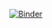 

[![Binder](https://mybinder.org/badge_logo.svg)](https://mybinder.org/v2/gh/LukasWuenschelTUBS/TechnischeAkustikUebungJupyterNotebooks/master?urlpath=%2Fdoc%2Ftree%2FTA_Schwebung.ipynb)
